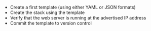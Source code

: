 - Create a first template (using either YAML or JSON formats)
- Create the stack using the template
- Verify that the web server is running at the advertised IP address
- Commit the template to version control